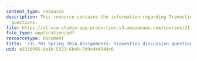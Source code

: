 ```yaml
---
content_type: resource
description: This resource contains the information regarding Travesties discussion
  questions.
file: https://ol-ocw-studio-app-production.s3.amazonaws.com/courses/21l-703-studies-in-drama-stoppard-and-company-spring-2014/a33169958e1b53236b497d9c4b4944c6_MIT21L_703S14_Travesties.pdf
file_type: application/pdf
resourcetype: Document
title: '21L.703 Spring 2014 Assignments: Travesties discussion questions'
uid: a3316995-8e1b-5323-6b49-7d9c4b4944c6
---
```

